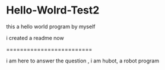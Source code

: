 # Hello-Wolrd-Test2
this a hello world program by myself

i created a readme now


=========================

i am here to answer the question , i am hubot, a robot program

